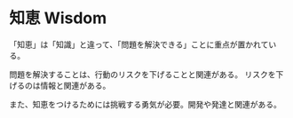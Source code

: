 # 知恵 Wisdom

「知恵」は「知識」と違って、「問題を解決できる」ことに重点が置かれている。

問題を解決することは、行動のリスクを下げることと関連がある。
リスクを下げるのは情報と関連がある。

また、知恵をつけるためには挑戦する勇気が必要。開発や発達と関連がある。
